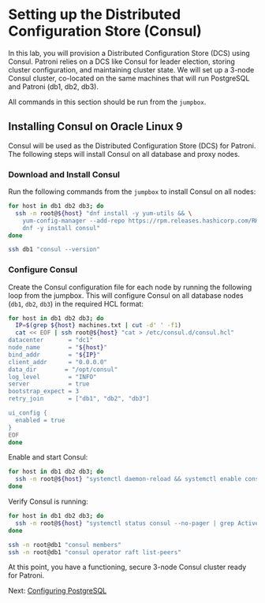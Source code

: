 # Setting up the Distributed Configuration Store (Consul)

In this lab, you will provision a Distributed Configuration Store (DCS) using Consul. Patroni relies on a DCS like Consul for leader election, storing cluster configuration, and maintaining cluster state. We will set up a 3-node Consul cluster, co-located on the same machines that will run PostgreSQL and Patroni (db1, db2, db3).

All commands in this section should be run from the `jumpbox`.

## Installing Consul on Oracle Linux 9

Consul will be used as the Distributed Configuration Store (DCS) for Patroni. The following steps will install Consul on all database and proxy nodes.

### Download and Install Consul

Run the following commands from the `jumpbox` to install Consul on all nodes:

```bash
for host in db1 db2 db3; do
  ssh -n root@${host} "dnf install -y yum-utils && \
    yum-config-manager --add-repo https://rpm.releases.hashicorp.com/RHEL/hashicorp.repo && \
    dnf -y install consul"
done
```

```bash
ssh db1 "consul --version"
```

### Configure Consul

Create the Consul configuration file for each node by running the following loop from the jumpbox. This will configure Consul on all database nodes (`db1`, `db2`, `db3`) in the required HCL format:

```bash
for host in db1 db2 db3; do
  IP=$(grep ${host} machines.txt | cut -d' ' -f1)
  cat << EOF | ssh root@${host} "cat > /etc/consul.d/consul.hcl"
datacenter       = "dc1"
node_name        = "${host}"
bind_addr        = "${IP}"
client_addr      = "0.0.0.0"
data_dir        = "/opt/consul"
log_level        = "INFO"
server           = true
bootstrap_expect = 3
retry_join       = ["db1", "db2", "db3"]

ui_config {
  enabled = true
}
EOF
done
```

Enable and start Consul:

```bash
for host in db1 db2 db3; do
  ssh -n root@${host} "systemctl daemon-reload && systemctl enable consul --now"
done
```

Verify Consul is running:

```bash
for host in db1 db2 db3; do
  ssh -n root@${host} "systemctl status consul --no-pager | grep Active"
done
```

```bash
ssh -n root@db1 "consul members"
ssh -n root@db1 "consul operator raft list-peers"
```

At this point, you have a functioning, secure 3-node Consul cluster ready for Patroni.

Next: [Configuring PostgreSQL](05-configuring-postgresql.md)
